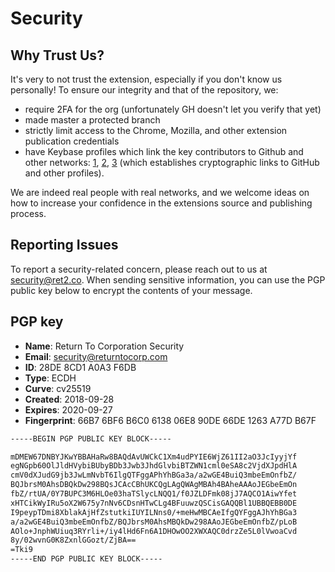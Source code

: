 # Security

## Why Trust Us?

It's very to not trust the extension, especially if you don't know us personally! To ensure our integrity and that of the repository, we: 

* require 2FA for the org (unfortunately GH doesn't let you verify that yet)
* made master a protected branch
* strictly limit access to the Chrome, Mozilla, and other extension publication credentials
* have Keybase profiles which link the key contributors to Github and other networks: [1](https://keybase.io/derrickliu), [2](https://keybase.io/dlukeomalley), [3](https://keybase.io/notfalse) (which establishes cryptographic links to GitHub and other profiles). 

We are indeed real people with real networks, and we welcome ideas on how to increase your confidence in the extensions source and publishing process.

## Reporting Issues

To report a security-related concern, please reach out to us at security@ret2.co. When sending sensitive information, you can use the PGP public key below to encrypt the contents of your message.

## PGP key

- **Name**: Return To Corporation Security
- **Email**: security@returntocorp.com
- **ID**: 28DE 8CD1 A0A3 F6DB
- **Type**: ECDH
- **Curve**: cv25519
- **Created**: 2018-09-28
- **Expires**: 2020-09-27
- **Fingerprint**: 66B7 6BF6 B6C0 6138 06E8 90DE 66DE 1263 A77D B67F

```txt
-----BEGIN PGP PUBLIC KEY BLOCK-----

mDMEW67DNBYJKwYBBAHaRw8BAQdAvUWCkC1Xm4udPYIE6WjZ61II2aO3JcIyyjYf
egNGpb60OlJldHVybiBUbyBDb3Jwb3JhdGlvbiBTZWN1cml0eSA8c2VjdXJpdHlA
cmV0dXJudG9jb3JwLmNvbT6IlgQTFggAPhYhBGa3a/a2wGE4BuiQ3mbeEmOnfbZ/
BQJbrsM0AhsDBQkDw298BQsJCAcCBhUKCQgLAgQWAgMBAh4BAheAAAoJEGbeEmOn
fbZ/rtUA/0Y7BUPC3M6HLOe03haTSlycLNQQ1/f0JZLDFmk08jJ7AQCO1AiwYfet
xHTCikWyIRu5oX2W675y7nNv6CDsnHTwCLg4BFuuwzQSCisGAQQBl1UBBQEBB0DE
I9peypTDmi8XblakAjHfZstutkiIUYILNns0/+meHwMBCAeIfgQYFggAJhYhBGa3
a/a2wGE4BuiQ3mbeEmOnfbZ/BQJbrsM0AhsMBQkDw298AAoJEGbeEmOnfbZ/pLoB
AOlo+JnphWUiuq3RYrli+/iy4lHd6Fn6A1DHOwOO2XWXAQC0drzZe5L0lVwoaCvd
8y/02wvnG0K8ZxnlGGozt/ZjBA==
=Tki9
-----END PGP PUBLIC KEY BLOCK-----
```
